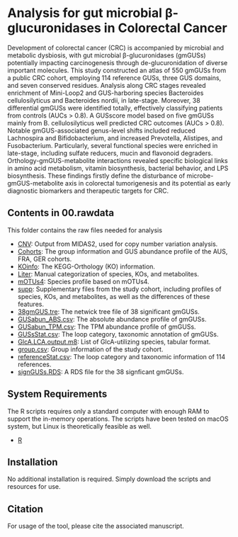 # Analysis for gut microbial β-glucuronidases in Colorectal Cancer
Development of colorectal cancer (CRC) is accompanied by microbial and metabolic dysbiosis, with gut microbial β-glucuronidases (gmGUSs) potentially impacting carcinogenesis through de-glucuronidation of diverse important molecules. This study constructed an atlas of 550 gmGUSs from a public CRC cohort, employing 114 reference GUSs, three GUS domains, and seven conserved residues. Analysis along CRC stages revealed enrichment of Mini-Loop2 and GUS-harboring species Bacteroides cellulosilyticus and Bacteroides nordii, in late-stage. Moreover, 38 differential gmGUSs were identified totally, effectively classifying patients from controls (AUCs > 0.8). A GUSscore model based on five gmGUSs mainly from B. cellulosilyticus well predicted CRC outcomes (AUCs > 0.8). Notable gmGUS-associated genus-level shifts included reduced Lachnospira and Bifidobacterium, and increased Prevotella, Alistipes, and Fusobacterium. Particularly, several functional species were enriched in late-stage, including sulfate reducers, mucin and flavonoid degraders. Orthology-gmGUS-metabolite interactions revealed specific biological links in amino acid metabolism, vitamin biosynthesis, bacterial behavior, and LPS biosynthesis. These findings firstly define the disturbance of microbe-gmGUS-metabolite axis in colorectal tumorigenesis and its potential as early diagnostic biomarkers and therapeutic targets for CRC.

## Contents in 00.rawdata
This folder contains the raw files needed for analysis
* [CNV](00.rawdata/CNV/): Output from MIDAS2, used for copy number variation analysis.
* [Cohorts](00.rawdata/Cohorts/): The group information and GUS abundance profile of the AUS, FRA, GER cohorts.
* [KOinfo](00.rawdata/KOinfo/): The KEGG-Orthology (KO) information.
* [Liter](00.rawdata/Liter/): Manual categorization of species, KOs, and metabolites.
* [mOTUs4](00.rawdata/mOTUs4/): Species profile based on mOTUs4.
* [supp](00.rawdata/supp/): Supplementary files from the study cohort, including profiles of species, KOs, and metabolites, as well as the differences of these features.
* [38gmGUS.tre](00.rawdata/38gmGUS.tre): The netwick tree file of 38 significant gmGUSs.
* [GUSabun_ABS.csv](00.rawdata/GUSabun_ABS.csv): The absolute abundance profile of gmGUSs.
* [GUSabun_TPM.csv](00.rawdata/GUSabun_TPM.csv): The TPM abundance profile of gmGUSs.
* [GUSsStat.csv](00.rawdata/GUSsStat.csv): The loop category, taxonomic annotation of gmGUSs.
* [GlcA.LCA.output.m8](00.rawdata/GlcA.LCA.output.m8): List of GlcA-utilizing species, tabular format.
* [group.csv](00.rawdata/group.csv): Group information of the study cohort.
* [referenceStat.csv](00.rawdata/referenceStat.csv): The loop category and taxonomic information of 114 references.
* [signGUSs.RDS](00.rawdata/signGUSs.RDS): A RDS file for the 38 signficant gmGUSs.


## System Requirements
The R scripts requires only a standard computer with enough RAM to support the in-memory operations.
The scripts have been tested on macOS system, but Linux is theoretically feasible as well.
* [R](00.rawdata/https://cran.r-project.org)

## Installation
No additional installation is required. Simply download the scripts and resources for use.

## Citation
For usage of the tool, please cite the associated manuscript.
